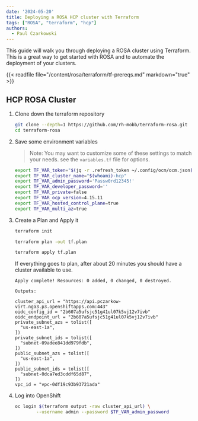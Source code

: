 ```yaml
---
date: '2024-05-20'
title: Deploying a ROSA HCP cluster with Terraform
tags: ["ROSA", "terraform", "hcp"]
authors:
  - Paul Czarkowski
---
```


This guide will walk you through deploying a ROSA cluster using Terraform.  This is a great way to get started with ROSA and to automate the deployment of your clusters.

{{< readfile file="/content/rosa/terraform/tf-prereqs.md" markdown="true" >}}

## HCP ROSA Cluster

1. Clone down the terraform repository

    ```bash
    git clone --depth=1 https://github.com/rh-mobb/terraform-rosa.git
    cd terraform-rosa
    ```

1. Save some environment variables

    > Note: You may want to customize some of these settings to match your needs. see the `variables.tf` file for options.

    ```bash
    export TF_VAR_token="$(jq -r .refresh_token ~/.config/ocm/ocm.json)"
    export TF_VAR_cluster_name="$(whoami)-hcp"
    export TF_VAR_admin_password='Passw0rd12345!'
    export TF_VAR_developer_password=''
    export TF_VAR_private=false
    export TF_VAR_ocp_version=4.15.11
    export TF_VAR_hosted_control_plane=true
    export TF_VAR_multi_az=true
    ```

3. Create a Plan and Apply it

    ```bash
    terraform init

    terraform plan -out tf.plan

    terraform apply tf.plan

    ```

    If everything goes to plan, after about 20 minutes you should have a cluster available to use.

    ```
    Apply complete! Resources: 0 added, 0 changed, 0 destroyed.

    Outputs:

    cluster_api_url = "https://api.pczarkow-virt.nga3.p3.openshiftapps.com:443"
    oidc_config_id = "2b607a5ufsjc51g41ul07k5vj12v7ivb"
    oidc_endpoint_url = "2b607a5ufsjc51g41ul07k5vj12v7ivb"
    private_subnet_azs = tolist([
      "us-east-1a",
    ])
    private_subnet_ids = tolist([
      "subnet-09adee841dd979fdb",
    ])
    public_subnet_azs = tolist([
      "us-east-1a",
    ])
    public_subnet_ids = tolist([
      "subnet-0dca7ed3cddf65d87",
    ])
    vpc_id = "vpc-0df19c93b93721ada"
    ```

1. Log into OpenShift

    ```bash
    oc login $(terraform output -raw cluster_api_url) \
            --username admin --password $TF_VAR_admin_password

    ```
